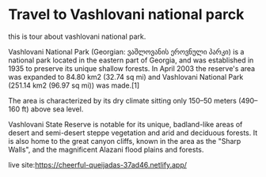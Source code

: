 # Travel to Vashlovani national parck

this is tour about vashlovani national park.

Vashlovani National Park (Georgian: ვაშლოვანის ეროვნული პარკი) is a national park located in the eastern part of Georgia, and was established in 1935 to preserve its unique shallow forests. In April 2003 the reserve's area was expanded to 84.80 km2 (32.74 sq mi) and Vashlovani National Park (251.14 km2 (96.97 sq mi)) was made.[1]

The area is characterized by its dry climate sitting only 150–50 meters (490–160 ft) above sea level.

Vashlovani State Reserve is notable for its unique, badland-like areas of desert and semi-desert steppe vegetation and arid and deciduous forests. It is also home to the great canyon cliffs, known in the area as the "Sharp Walls", and the magnificent Alazani flood plains and forests.

live site:https://cheerful-queijadas-37ad46.netlify.app/

